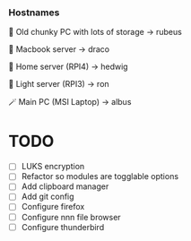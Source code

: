 ### Hostnames

🗿 Old chunky PC with lots of storage -> rubeus

👿 Macbook server -> draco

🦉 Home server (RPI4) -> hedwig

🥱 Light server (RPI3) -> ron

🪄 Main PC (MSI Laptop) -> albus

# TODO

- [ ] LUKS encryption
- [ ] Refactor so modules are togglable options
- [ ] Add clipboard manager
- [ ] Add git config
- [ ] Configure firefox
- [ ] Configure nnn file browser
- [ ] Configure thunderbird